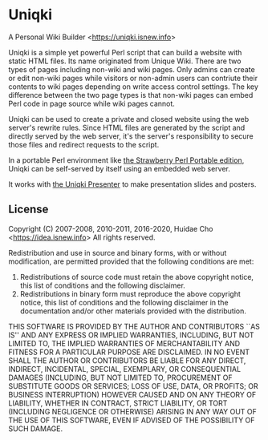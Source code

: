 # Uniqki

A Personal Wiki Builder <<https://uniqki.isnew.info>>

Uniqki is a simple yet powerful Perl script that can build a website with
static HTML files. Its name originated from Unique Wiki. There are two types of
pages including non-wiki and wiki pages. Only admins can create or edit
non-wiki pages while visitors or non-admin users can contriute their contents
to wiki pages depending on write access control settings. The key difference
between the two page types is that non-wiki pages can embed Perl code in page
source while wiki pages cannot.

Uniqki can be used to create a private and closed website using the web
server's rewrite rules. Since HTML files are generated by the script and
directly served by the web server, it's the server's responsibility to secure
those files and redirect requests to the script.

In a portable Perl environment like [the Strawberry Perl Portable
edition](http://strawberryperl.com), Uniqki can be self-served by itself using
an embedded web server.

It works with [the Uniqki Presenter](https://github.com/HuidaeCho/uniqki-presenter)
to make presentation slides and posters.

## License

Copyright (C) 2007-2008, 2010-2011, 2016-2020, Huidae Cho <<https://idea.isnew.info>>
All rights reserved.

Redistribution and use in source and binary forms, with or without
modification, are permitted provided that the following conditions
are met:

1. Redistributions of source code must retain the above copyright
   notice, this list of conditions and the following disclaimer.
2. Redistributions in binary form must reproduce the above copyright
   notice, this list of conditions and the following disclaimer in the
   documentation and/or other materials provided with the distribution.

THIS SOFTWARE IS PROVIDED BY THE AUTHOR AND CONTRIBUTORS ``AS IS'' AND
ANY EXPRESS OR IMPLIED WARRANTIES, INCLUDING, BUT NOT LIMITED TO, THE
IMPLIED WARRANTIES OF MERCHANTABILITY AND FITNESS FOR A PARTICULAR PURPOSE
ARE DISCLAIMED.  IN NO EVENT SHALL THE AUTHOR OR CONTRIBUTORS BE LIABLE
FOR ANY DIRECT, INDIRECT, INCIDENTAL, SPECIAL, EXEMPLARY, OR CONSEQUENTIAL
DAMAGES (INCLUDING, BUT NOT LIMITED TO, PROCUREMENT OF SUBSTITUTE GOODS
OR SERVICES; LOSS OF USE, DATA, OR PROFITS; OR BUSINESS INTERRUPTION)
HOWEVER CAUSED AND ON ANY THEORY OF LIABILITY, WHETHER IN CONTRACT, STRICT
LIABILITY, OR TORT (INCLUDING NEGLIGENCE OR OTHERWISE) ARISING IN ANY WAY
OUT OF THE USE OF THIS SOFTWARE, EVEN IF ADVISED OF THE POSSIBILITY OF
SUCH DAMAGE.
